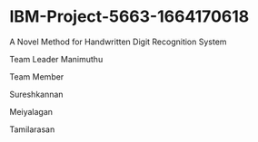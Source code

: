 # IBM-Project-5663-1664170618
A Novel Method for Handwritten Digit Recognition System


Team Leader   Manimuthu

Team Member

Sureshkannan

Meiyalagan

Tamilarasan
